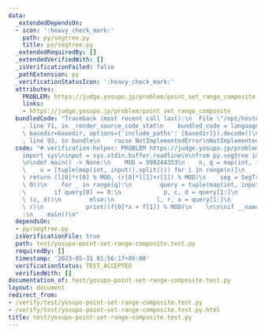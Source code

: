 ```yaml
---
data:
  _extendedDependsOn:
  - icon: ':heavy_check_mark:'
    path: py/segtree.py
    title: py/segtree.py
  _extendedRequiredBy: []
  _extendedVerifiedWith: []
  _isVerificationFailed: false
  _pathExtension: py
  _verificationStatusIcon: ':heavy_check_mark:'
  attributes:
    PROBLEM: https://judge.yosupo.jp/problem/point_set_range_composite
    links:
    - https://judge.yosupo.jp/problem/point_set_range_composite
  bundledCode: "Traceback (most recent call last):\n  File \"/opt/hostedtoolcache/Python/3.8.16/x64/lib/python3.8/site-packages/onlinejudge_verify/documentation/build.py\"\
    , line 71, in _render_source_code_stat\n    bundled_code = language.bundle(stat.path,\
    \ basedir=basedir, options={'include_paths': [basedir]}).decode()\n  File \"/opt/hostedtoolcache/Python/3.8.16/x64/lib/python3.8/site-packages/onlinejudge_verify/languages/python.py\"\
    , line 93, in bundle\n    raise NotImplementedError\nNotImplementedError\n"
  code: "# verification-helper: PROBLEM https://judge.yosupo.jp/problem/point_set_range_composite\n\
    import sys\ninput = sys.stdin.buffer.readline\n\nfrom py.segtree import SegTree\n\
    \n\ndef main() -> None:\n    MOD = 998244353\n    n, q = map(int, input().split())\n\
    \    v = [tuple(map(int, input().split())) for i in range(n)]\n    def op(l, r):\
    \ return (l[0]*r[0] % MOD, (r[0]*l[1]+r[1]) % MOD)\n    seg = SegTree(v, op, (1,\
    \ 0))\n    for _ in range(q):\n        query = tuple(map(int, input().split()))\n\
    \        if query[0] == 0:\n            p, c, d = query[1:]\n            seg.set(p,\
    \ (c, d))\n        else:\n            l, r, x = query[1:]\n            f = seg.prod(l,\
    \ r)\n            print((f[0]*x + f[1]) % MOD)\n    \n\n\nif __name__ == \"__main__\"\
    :\n    main()\n"
  dependsOn:
  - py/segtree.py
  isVerificationFile: true
  path: test/yosupo-point-set-range-composite.test.py
  requiredBy: []
  timestamp: '2023-05-31 01:56:17+09:00'
  verificationStatus: TEST_ACCEPTED
  verifiedWith: []
documentation_of: test/yosupo-point-set-range-composite.test.py
layout: document
redirect_from:
- /verify/test/yosupo-point-set-range-composite.test.py
- /verify/test/yosupo-point-set-range-composite.test.py.html
title: test/yosupo-point-set-range-composite.test.py
---
```

